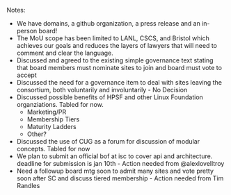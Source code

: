 Notes:
* We have domains, a github organization, a press release and an in-person board! 
* The MoU scope has been limited to LANL, CSCS, and Bristol which achieves our goals and reduces the layers of lawyers that will need to comment and clear the language.
* Discussed and agreed to the existing simple governance text stating that board members must nominate sites to join and board must vote to accept
* Discussed the need for a governance item to deal with sites leaving the consortium, both voluntarily and involuntarily - No Decision
* Discussed possible benefits of HPSF and other Linux Foundation organziations.  Tabled for now.
    - Marketing/PR
    - Membership Tiers
    - Maturity Ladders
    - Other?
* Discussed the use of CUG as a forum for discussion of modular concepts.  Tabled for now
* We plan to submit an official bof at isc to cover api and architecture. deadline for submission is jan 10th - Action needed from @alexlovelltroy
* Need a followup board mtg soon to admit many sites and vote pretty soon after SC and discuss tiered membership - Action needed from Tim Randles